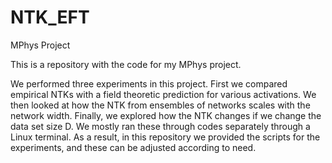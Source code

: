 # NTK_EFT
MPhys Project


This is a repository with the code for my MPhys project.

We performed three experiments in this project. First we compared empirical NTKs with a field theoretic prediction for various activations. We then looked at how the NTK from ensembles of networks scales with the network width. Finally, we explored how the NTK changes if we change the data set size D. We mostly ran these through codes separately through a Linux terminal. As a result, in this repository we provided the scripts for the experiments, and these can be adjusted according to need.
